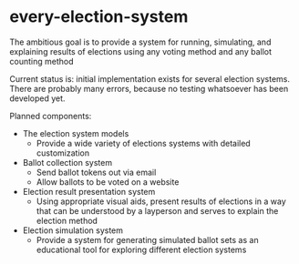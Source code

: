 # every-election-system
The ambitious goal is to provide a system for running, simulating, and explaining results of elections using any voting method and any ballot counting method

Current status is: initial implementation exists for several election systems. There are probably many errors, because no testing whatsoever has been developed yet.

Planned components:
- The election system models
  - Provide a wide variety of elections systems with detailed customization
- Ballot collection system
  - Send ballot tokens out via email
  - Allow ballots to be voted on a website
- Election result presentation system
  - Using appropriate visual aids, present results of elections in a way that can be understood by a layperson and serves to explain the election method
- Election simulation system
  - Provide a system for generating simulated ballot sets as an educational tool for exploring different election systems
